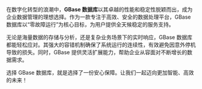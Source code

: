 在数字化转型的浪潮中，**GBase 数据库**以其卓越的性能和稳定性脱颖而出，成为企业数据管理的理想选择。作为一款专注于高效、安全的数据处理平台，GBase 数据库以“零故障运行”为核心目标，为用户提供全天候稳定的服务支持。

无论是海量数据的存储与分析，还是复杂业务场景下的实时响应，GBase 数据库都能轻松应对。其强大的容错机制确保了系统运行的连续性，有效避免因意外停机导致的损失。同时，GBase 提供灵活扩展能力，帮助企业从容面对不断增长的数据需求。

选择 GBase 数据库，就是选择了一份安心保障。让我们一起迈向更加智能、高效的未来！